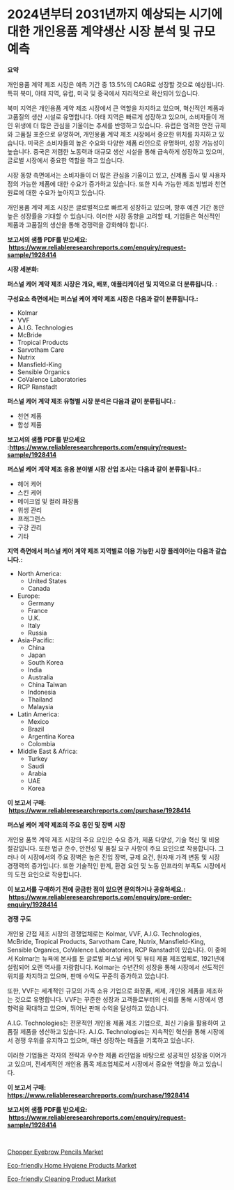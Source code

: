 <p><h1>2024년부터 2031년까지 예상되는 시기에 대한 개인용품 계약생산 시장 분석 및 규모 예측</h1></p><p><strong>요약</strong></p>
<p><p>개인용품 계약 제조 시장은 예측 기간 중 13.5%의 CAGR로 성장할 것으로 예상됩니다. 특히 북미, 아태 지역, 유럽, 미국 및 중국에서 지리적으로 확산되어 있습니다.</p><p>북미 지역은 개인용품 계약 제조 시장에서 큰 역할을 차지하고 있으며, 혁신적인 제품과 고품질의 생산 시설로 유명합니다. 아태 지역은 빠르게 성장하고 있으며, 소비자들이 개인 위생에 더 많은 관심을 기울이는 추세를 반영하고 있습니다. 유럽은 엄격한 안전 규제와 고품질 표준으로 유명하며, 개인용품 계약 제조 시장에서 중요한 위치를 차지하고 있습니다. 미국은 소비자들의 높은 수요와 다양한 제품 라인으로 유명하며, 성장 가능성이 높습니다. 중국은 저렴한 노동력과 대규모 생산 시설을 통해 급속하게 성장하고 있으며, 글로벌 시장에서 중요한 역할을 하고 있습니다.</p><p>시장 동향 측면에서는 소비자들이 더 많은 관심을 기울이고 있고, 신제품 출시 및 사용자 정의 가능한 제품에 대한 수요가 증가하고 있습니다. 또한 지속 가능한 제조 방법과 천연 원료에 대한 수요가 높아지고 있습니다.</p><p>개인용품 계약 제조 시장은 글로벌적으로 빠르게 성장하고 있으며, 향후 예견 기간 동안 높은 성장률을 기대할 수 있습니다. 이러한 시장 동향을 고려할 때, 기업들은 혁신적인 제품과 고품질의 생산을 통해 경쟁력을 강화해야 합니다.</p></p>
<p><strong>보고서의 샘플 PDF를 받으세요: &nbsp;<a href="https://www.reliableresearchreports.com/enquiry/request-sample/1928414">https://www.reliableresearchreports.com/enquiry/request-sample/1928414</a></strong></p>
<p><strong>시장 세분화:</strong></p>
<p><strong> 퍼스널 케어 계약 제조 시장은 개요, 배포, 애플리케이션 및 지역으로 더 분류됩니다. :</strong></p>
<p><strong>구성요소 측면에서는 퍼스널 케어 계약 제조 시장은 다음과 같이 분류됩니다.:</strong></p>
<p><ul><li>Kolmar</li><li>VVF</li><li>A.I.G. Technologies</li><li>McBride</li><li>Tropical Products</li><li>Sarvotham Care</li><li>Nutrix</li><li>Mansfield-King</li><li>Sensible Organics</li><li>CoValence Laboratories</li><li>RCP Ranstadt</li></ul></p>
<p><strong> 퍼스널 케어 계약 제조 유형별 시장 분석은 다음과 같이 분류됩니다.:</strong></p>
<p><ul><li>천연 제품</li><li>합성 제품</li></ul></p>
<p><strong>보고서의 샘플 PDF를 받으세요 :<a href="https://www.reliableresearchreports.com/enquiry/request-sample/1928414">https://www.reliableresearchreports.com/enquiry/request-sample/1928414</a></strong></p>
<p><strong> 퍼스널 케어 계약 제조 응용 분야별 시장 산업 조사는 다음과 같이 분류됩니다.:</strong></p>
<p><ul><li>헤어 케어</li><li>스킨 케어</li><li>메이크업 및 컬러 화장품</li><li>위생 관리</li><li>프래그런스</li><li>구강 관리</li><li>기타</li></ul></p>
<p><strong>지역 측면에서 퍼스널 케어 계약 제조 지역별로 이용 가능한 시장 플레이어는 다음과 같습니다.:</strong></p>
<p><ul>
    <li>
        North America:
        <ul>
            <li>United States</li>
            <li>Canada</li>
        </ul>
    </li>
    <li>
        Europe:
        <ul>
            <li>Germany</li>
            <li>France</li>
            <li>U.K.</li>
            <li>Italy</li>
            <li>Russia</li>
        </ul>
    </li>
    <li>
        Asia-Pacific:
        <ul>
            <li>China</li>
            <li>Japan</li>
            <li>South Korea</li>
            <li>India</li>
            <li>Australia</li>
            <li>China Taiwan</li>
            <li>Indonesia</li>
            <li>Thailand</li>
            <li>Malaysia</li>
        </ul>
    </li>
    <li>
        Latin America:
        <ul>
            <li>Mexico</li>
            <li>Brazil</li>
            <li>Argentina Korea</li>
            <li>Colombia</li>
        </ul>
    </li>
    <li>
        Middle East & Africa:
        <ul>
            <li>Turkey</li>
            <li>Saudi</li>
            <li>Arabia</li>
            <li>UAE</li>
            <li>Korea</li>
        </ul>
    </li>
    </ul></p>
<p><strong>이 보고서 구매: &nbsp;<a href="https://www.reliableresearchreports.com/purchase/1928414">https://www.reliableresearchreports.com/purchase/1928414</a></strong></p>
<p><strong>퍼스널 케어 계약 제조의 주요 동인 및 장벽 시장</strong></p>
<p><p>개인용 품목 계약 제조 시장의 주요 요인은 수요 증가, 제품 다양성, 기술 혁신 및 비용 절감입니다. 또한 법규 준수, 안전성 및 품질 요구 사항이 주요 요인으로 작용합니다. 그러나 이 시장에서의 주요 장벽은 높은 진입 장벽, 규제 요건, 원자재 가격 변동 및 시장 경쟁력의 증가입니다. 또한 기술적인 한계, 환경 요인 및 노동 인프라의 부족도 시장에서의 도전 요인으로 작용합니다.</p></p>
<p><strong>이 보고서를 구매하기 전에 궁금한 점이 있으면 문의하거나 공유하세요.: &nbsp;<a href="https://www.reliableresearchreports.com/enquiry/pre-order-enquiry/1928414">https://www.reliableresearchreports.com/enquiry/pre-order-enquiry/1928414</a></strong></p>
<p><strong>경쟁 구도</strong></p>
<p><p>개인용 간접 제조 시장의 경쟁업체로는 Kolmar, VVF, A.I.G. Technologies, McBride, Tropical Products, Sarvotham Care, Nutrix, Mansfield-King, Sensible Organics, CoValence Laboratories, RCP Ranstadt이 있습니다. 이 중에서 Kolmar는 뉴욕에 본사를 둔 글로벌 퍼스널 케어 및 뷰티 제품 제조업체로, 1921년에 설립되어 오랜 역사를 자랑합니다. Kolmar는 수년간의 성장을 통해 시장에서 선도적인 위치를 차지하고 있으며, 판매 수익도 꾸준히 증가하고 있습니다.</p><p>또한, VVF는 세계적인 규모의 가족 소유 기업으로 화장품, 세제, 개인용 제품을 제조하는 것으로 유명합니다. VVF는 꾸준한 성장과 고객들로부터의 신뢰를 통해 시장에서 영향력을 확대하고 있으며, 뛰어난 판매 수익을 달성하고 있습니다.</p><p>A.I.G. Technologies는 전문적인 개인용 제품 제조 기업으로, 최신 기술을 활용하여 고품질 제품을 생산하고 있습니다. A.I.G. Technologies는 지속적인 혁신을 통해 시장에서 경쟁 우위를 유지하고 있으며, 매년 성장하는 매출을 기록하고 있습니다.</p><p>이러한 기업들은 각자의 전략과 우수한 제품 라인업을 바탕으로 성공적인 성장을 이어가고 있으며, 전세계적인 개인용 품목 제조업체로서 시장에서 중요한 역할을 하고 있습니다.</p></p>
<p><strong>이 보고서 구매: &nbsp; <a href="https://www.reliableresearchreports.com/purchase/1928414">https://www.reliableresearchreports.com/purchase/1928414</a></strong></p>
<p><strong>보고서의 샘플 PDF를 받으세요: &nbsp;<a href="https://www.reliableresearchreports.com/enquiry/request-sample/1928414">https://www.reliableresearchreports.com/enquiry/request-sample/1928414</a></strong><strong></strong></p>
<p>&nbsp;</p>
<p><p><a href="https://github.com/okotobwrhuteie/Market-Research-Report-List-1/blob/main/chopper-eyebrow-pencils-market.md">Chopper Eyebrow Pencils Market</a></p><p><a href="https://github.com/irfadac/Market-Research-Report-List-2/blob/main/eco-friendly-home-hygiene-products-market.md">Eco-friendly Home Hygiene Products Market</a></p><p><a href="https://github.com/ashepherd82/Market-Research-Report-List-3/blob/main/eco-friendly-cleaning-product-market.md">Eco-friendly Cleaning Product Market</a></p></p>